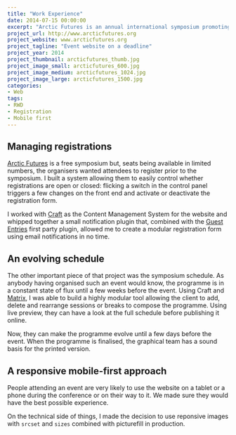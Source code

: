 ```yaml
---
title: "Work Experience"
date: 2014-07-15 00:00:00
excerpt: "Arctic Futures is an annual international symposium promoting dialog on Arctic-related issues. I was hired to develop a website and had just 3 weeks to design and build it from scratch. A relatively small project on a tight deadline."
project_url: http://www.arcticfutures.org
project_website: www.arcticfutures.org
project_tagline: "Event website on a deadline"
project_year: 2014
project_thumbnail: arcticfutures_thumb.jpg
project_image_small: arcticfutures_600.jpg
project_image_medium: arcticfutures_1024.jpg
project_image_large: arcticfutures_1500.jpg
categories:
- Web
tags:
- RWD
- Registration
- Mobile first
---
```


## Managing registrations

[Arctic Futures](http://www.arcticfutures.org) is a free symposium but, seats being available in limited numbers, the organisers wanted attendees to register prior to the symposium. I built a system allowing them to easily control whether registrations are open or closed: flicking a switch in the control panel triggers a few changes on the front end and activate or deactivate the registration form.

I worked with [Craft](http://www.buildwithcraft.com) as the Content Management System for the website and whipped together a small notification plugin that, combined with the [Guest Entries](https://github.com/pixelandtonic/GuestEntries) first party plugin, allowed me to create a modular registration form using email notifications in no time.

## An evolving schedule

The other important piece of that project was the symposium schedule. As anybody having organised such an event would know, the programme is in a constant state of flux until a few weeks before the event. Using Craft and [Matrix](https://buildwithcraft.com/features/matrix), I was able to build a highly modular tool allowing the client to add, delete and rearrange sessions or breaks to compose the programme. Using live preview, they can have a look at the full schedule before publishing it online.

Now, they can make the programme evolve until a few days before the event. When the programme is finalised, the graphical team has a sound basis for the printed version.

## A responsive mobile-first approach

People attending an event are very likely to use the website on a tablet or a phone during the conference or on their way to it. We made sure they would have the best possible experience.

On the technical side of things, I made the decision to use reponsive images with `srcset` and `sizes` combined with picturefill in production.
